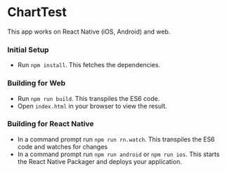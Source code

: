 # ChartTest

This app works on React Native (iOS, Android) and web.

### Initial Setup

- Run `npm install`. This fetches the dependencies.

### Building for Web

- Run `npm run build`. This transpiles the ES6 code.
- Open `index.html` in your browser to view the result.

### Building for React Native

- In a command prompt run `npm run rn.watch`. This transpiles the ES6 code and watches for changes
- In a command prompt run `npm run android` or `npm run ios`. This starts the React Native Packager and deploys your application.
